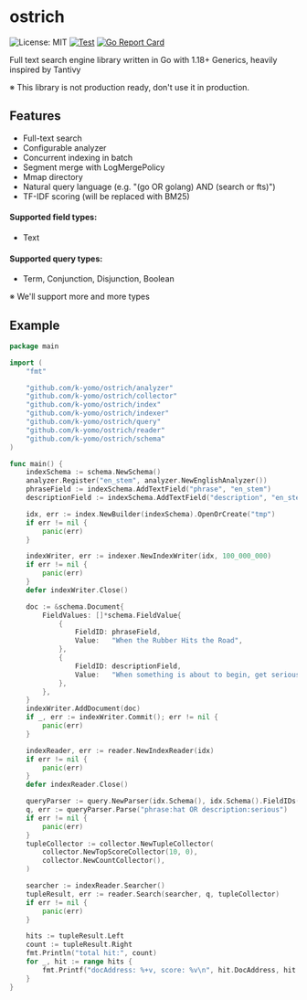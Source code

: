 # ostrich

![License: MIT](https://img.shields.io/badge/License-MIT-blue.svg)
[![Test](https://github.com/k-yomo/ostrich/actions/workflows/test.yml/badge.svg)](https://github.com/k-yomo/ostrich/actions/workflows/test.yml)
[![Go Report Card](https://goreportcard.com/badge/k-yomo/ostrich)](https://goreportcard.com/report/k-yomo/ostrich)

Full text search engine library written in Go with 1.18+ Generics, heavily inspired by Tantivy

※ This library is not production ready, don't use it in production.

## Features
- Full-text search
- Configurable analyzer
- Concurrent indexing in batch
- Segment merge with LogMergePolicy
- Mmap directory
- Natural query language (e.g. "(go OR golang) AND (search or fts)")
- TF-IDF scoring (will be replaced with BM25)

#### Supported field types:
  - Text
#### Supported query types:
  - Term, Conjunction, Disjunction, Boolean

※ We'll support more and more types

## Example

```go
package main

import (
	"fmt"

	"github.com/k-yomo/ostrich/analyzer"
	"github.com/k-yomo/ostrich/collector"
	"github.com/k-yomo/ostrich/index"
	"github.com/k-yomo/ostrich/indexer"
	"github.com/k-yomo/ostrich/query"
	"github.com/k-yomo/ostrich/reader"
	"github.com/k-yomo/ostrich/schema"
)

func main() {
	indexSchema := schema.NewSchema()
	analyzer.Register("en_stem", analyzer.NewEnglishAnalyzer())
	phraseField := indexSchema.AddTextField("phrase", "en_stem")
	descriptionField := indexSchema.AddTextField("description", "en_stem")

	idx, err := index.NewBuilder(indexSchema).OpenOrCreate("tmp")
	if err != nil {
		panic(err)
	}

	indexWriter, err := indexer.NewIndexWriter(idx, 100_000_000)
	if err != nil {
		panic(err)
	}
	defer indexWriter.Close()

	doc := &schema.Document{
		FieldValues: []*schema.FieldValue{
			{
				FieldID: phraseField,
				Value:   "When the Rubber Hits the Road",
			},
			{
				FieldID: descriptionField,
				Value:   "When something is about to begin, get serious, or put to the test.",
			},
		},
	}
	indexWriter.AddDocument(doc)
	if _, err := indexWriter.Commit(); err != nil {
		panic(err)
	}

	indexReader, err := reader.NewIndexReader(idx)
	if err != nil {
		panic(err)
	}
	defer indexReader.Close()

	queryParser := query.NewParser(idx.Schema(), idx.Schema().FieldIDs())
	q, err := queryParser.Parse("phrase:hat OR description:serious")
	if err != nil {
		panic(err)
	}
	tupleCollector := collector.NewTupleCollector(
		collector.NewTopScoreCollector(10, 0),
		collector.NewCountCollector(),
	)

	searcher := indexReader.Searcher()
	tupleResult, err := reader.Search(searcher, q, tupleCollector)
	if err != nil {
		panic(err)
	}

	hits := tupleResult.Left
	count := tupleResult.Right
	fmt.Println("total hit:", count)
	for _, hit := range hits {
		fmt.Printf("docAddress: %+v, score: %v\n", hit.DocAddress, hit.Score)
	}
}
```
